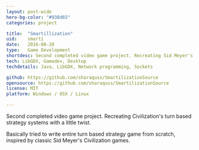 ```yaml
---
layout: post-wide
hero-bg-color: "#938d65"
categories: project

title:  "Smartillization"
uid:    smarti
date:   2016-08-20
type:   Game Development
shortdesc: Second completed video game project. Recreating Sid Meyer's Civilization turn based strategy system. With a little bit of tweaks.
tech: LibGDX, Gamedev, Desktop
techdetails: Java, LibGDX, Network programming, Sockets

github: https://github.com/sharaquss/SmartilizationSource
opensource: https://github.com/sharaquss/SmartilizationSource
license: MIT
platform: Windows / OSX / Linux

---
```

<p>Second completed video game project. Recreating Civilization's turn based strategy systems with a little twist. </p>

<p>Basically tried to write entire turn based strategy game from scratch, inspired by classic Sid Meyer's Civilization games.</p>
